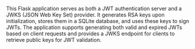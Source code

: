 This Flask application serves as both a JWT authentication server and a JWKS (JSON Web Key Set) provider. It generates RSA keys upon initialization, stores them in a SQLite database, and uses these keys to sign JWTs. The application supports generating both valid and expired JWTs based on client requests and provides a JWKS endpoint for clients to retrieve public keys for JWT validation.
